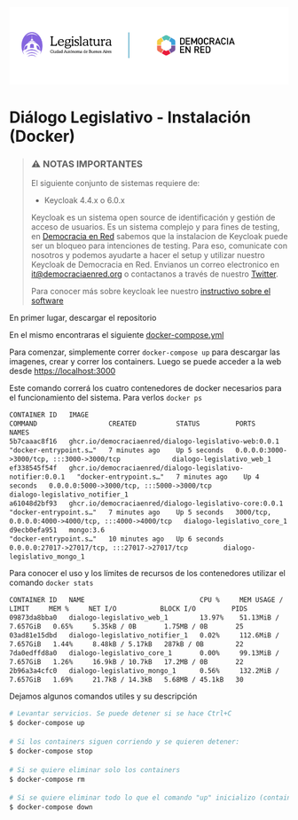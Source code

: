 ![Header](header-doc.png)


# Diálogo Legislativo - Instalación (Docker)

> ### ⚠️ NOTAS IMPORTANTES
> 
> El siguiente conjunto de sistemas requiere de:
> - Keycloak 4.4.x o 6.0.x
> 
> Keycloak es un sistema open source de identificación y gestión de acceso de usuarios. Es un sistema complejo y para fines de testing, en [Democracia en Red](https://democraciaenred.org) sabemos que la instalacion de Keycloak puede ser un bloqueo para intenciones de testing. Para eso, comunicate con nosotros y podemos ayudarte a hacer el setup y utilizar nuestro Keycloak de Democracia en Red. Envianos un correo electronico en [it@democraciaenred.org](mailto:it@democraciaenred.org) o contactanos a través de nuestro [Twitter](https://twitter.com/fundacionDER).
> 
> Para conocer más sobre keycloak lee nuestro [instructivo sobre el software](./sobre-keycloak.md)


En primer lugar, descargar el repositorio

En el mismo encontraras el siguiente [docker-compose.yml](docker-compose.yml)

Para comenzar, simplemente correr `docker-compose up` para descargar las imagenes, crear y correr los containers. Luego se puede acceder a la web desde [https://localhost:3000](https://localhost:3000)

Este comando correrá los cuatro contenedores de docker necesarios para el funcionamiento del sistema. Para verlos `docker ps`

```console
CONTAINER ID   IMAGE                                                        COMMAND                  CREATED          STATUS         PORTS                                                 NAMES
5b7caaac8f16   ghcr.io/democraciaenred/dialogo-legislativo-web:0.0.1        "docker-entrypoint.s…"   7 minutes ago    Up 5 seconds   0.0.0.0:3000->3000/tcp, :::3000->3000/tcp             dialogo-legislativo_web_1
ef338545f54f   ghcr.io/democraciaenred/dialogo-legislativo-notifier:0.0.1   "docker-entrypoint.s…"   7 minutes ago    Up 4 seconds   0.0.0.0:5000->3000/tcp, :::5000->3000/tcp             dialogo-legislativo_notifier_1
a61048d2bf93   ghcr.io/democraciaenred/dialogo-legislativo-core:0.0.1       "docker-entrypoint.s…"   7 minutes ago    Up 5 seconds   3000/tcp, 0.0.0.0:4000->4000/tcp, :::4000->4000/tcp   dialogo-legislativo_core_1
d9ecb0efa951   mongo:3.6                                                    "docker-entrypoint.s…"   10 minutes ago   Up 6 seconds   0.0.0.0:27017->27017/tcp, :::27017->27017/tcp         dialogo-legislativo_mongo_1

```
Para conocer el uso y los límites de recursos de los contenedores utilizar el comando `docker stats`

```console
CONTAINER ID   NAME                             CPU %     MEM USAGE / LIMIT     MEM %     NET I/O           BLOCK I/O         PIDS
09873da8bba0   dialogo-legislativo_web_1        13.97%    51.13MiB / 7.657GiB   0.65%     5.35kB / 0B       1.75MB / 0B       25
03ad81e15dbd   dialogo-legislativo_notifier_1   0.02%     112.6MiB / 7.657GiB   1.44%     8.48kB / 5.17kB   287kB / 0B        22
7da0edffd8a0   dialogo-legislativo_core_1       0.00%     99.13MiB / 7.657GiB   1.26%     16.9kB / 10.7kB   17.2MB / 0B       22
2b96a3a4cfc0   dialogo-legislativo_mongo_1      0.56%     132.2MiB / 7.657GiB   1.69%     21.7kB / 14.3kB   5.68MB / 45.1kB   30
```


Dejamos algunos comandos utiles y su descripción

```bash
# Levantar servicios. Se puede detener si se hace Ctrl+C
$ docker-compose up

# Si los containers siguen corriendo y se quieren detener:
$ docker-compose stop

# Si se quiere eliminar solo los containers
$ docker-compose rm

# Si se quiere eliminar todo lo que el comando "up" inicializo (containers, volumenes, imagenes, etc)
$ docker-compose down
```

